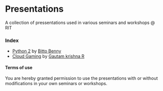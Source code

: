 # Presentations
A collection of pressentations used in various seminars and workshops @ RIT

### Index
* [Python 2](python_2.ppt) by [Bitto Benny](https://github.com/bittobennichan)
* [Cloud Gaming](cloud_gaming.pptx) by [Gautam krishna R](https://github.com/gautamkrishnar)

#### Terms of use
You are hereby granted permission to use the presentations with or without modifications in your own seminars or workshops.